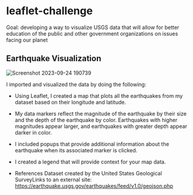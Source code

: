 # leaflet-challenge
Goal: developing a way to visualize USGS data that will allow for better education of the public and other government organizations on issues facing our planet

## Earthquake Visualization
![Screenshot 2023-09-24 190739](https://github.com/cjhornung/leaflet-challenge/assets/134234019/4798022d-b9c4-41ee-8636-6476f6999e66)

I imported and visualized the data by doing the following:

- Using Leaflet, I created a map that plots all the earthquakes from my dataset based on their longitude and latitude.

- My data markers  reflect the magnitude of the earthquake by their size and the depth of the earthquake by color. Earthquakes with higher magnitudes  appear larger, and earthquakes with greater depth appear darker in color.

- I included popups that provide additional information about the earthquake when its associated marker is clicked.

- I created a legend that will provide context for your map data.

- References
Dataset created by the United States Geological SurveyLinks to an external site: https://earthquake.usgs.gov/earthquakes/feed/v1.0/geojson.php

